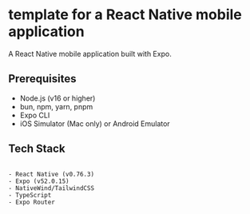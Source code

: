 # template for a React Native mobile application

A React Native mobile application built with Expo.

## Prerequisites

- Node.js (v16 or higher)
- bun, npm, yarn, pnpm
- Expo CLI
- iOS Simulator (Mac only) or Android Emulator

## Tech Stack

```bash## Tech Stack

- React Native (v0.76.3)
- Expo (v52.0.15)
- NativeWind/TailwindCSS
- TypeScript
- Expo Router

```
